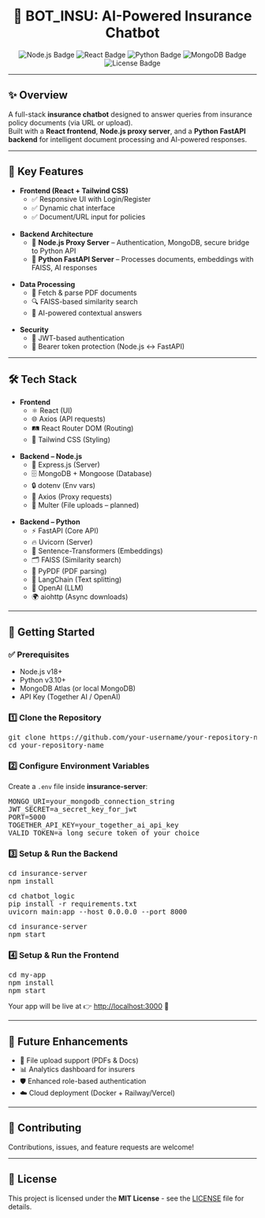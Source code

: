<h1 align="center">🤖 BOT_INSU: AI-Powered Insurance Chatbot</h1>

<p align="center">
  <img src="https://img.shields.io/badge/Node.js-18+-green?logo=node.js" alt="Node.js Badge">
  <img src="https://img.shields.io/badge/React-18+-blue?logo=react" alt="React Badge">
  <img src="https://img.shields.io/badge/Python-3.10+-yellow?logo=python" alt="Python Badge">
  <img src="https://img.shields.io/badge/MongoDB-Atlas-success?logo=mongodb" alt="MongoDB Badge">
  <img src="https://img.shields.io/badge/License-MIT-red?logo=open-source-initiative" alt="License Badge">
</p>

<hr>

<h2>✨ Overview</h2>
<p>
A full-stack <b>insurance chatbot</b> designed to answer queries from insurance policy documents (via URL or upload).<br>
Built with a <b>React frontend</b>, <b>Node.js proxy server</b>, and a <b>Python FastAPI backend</b> for intelligent document processing and AI-powered responses.
</p>

<hr>

<h2>🌟 Key Features</h2>
<ul>
  <li><b>Frontend (React + Tailwind CSS)</b>
    <ul>
      <li>✅ Responsive UI with Login/Register</li>
      <li>✅ Dynamic chat interface</li>
      <li>✅ Document/URL input for policies</li>
    </ul>
  </li>
  <br>
  <li><b>Backend Architecture</b>
    <ul>
      <li>🔹 <b>Node.js Proxy Server</b> – Authentication, MongoDB, secure bridge to Python API</li>
      <li>🔹 <b>Python FastAPI Server</b> – Processes documents, embeddings with FAISS, AI responses</li>
    </ul>
  </li>
  <br>
  <li><b>Data Processing</b>
    <ul>
      <li>📄 Fetch & parse PDF documents</li>
      <li>🔍 FAISS-based similarity search</li>
      <li>🤖 AI-powered contextual answers</li>
    </ul>
  </li>
  <br>
  <li><b>Security</b>
    <ul>
      <li>🔐 JWT-based authentication</li>
      <li>🔑 Bearer token protection (Node.js ↔ FastAPI)</li>
    </ul>
  </li>
</ul>

<hr>

<h2>🛠️ Tech Stack</h2>
<ul>
  <li><b>Frontend</b>
    <ul>
      <li>⚛️ React (UI)</li>
      <li>🌐 Axios (API requests)</li>
      <li>🛤 React Router DOM (Routing)</li>
      <li>🎨 Tailwind CSS (Styling)</li>
    </ul>
  </li>
  <br>
  <li><b>Backend – Node.js</b>
    <ul>
      <li>🚀 Express.js (Server)</li>
      <li>🗄 MongoDB + Mongoose (Database)</li>
      <li>🔒 dotenv (Env vars)</li>
      <li>📡 Axios (Proxy requests)</li>
      <li>📂 Multer (File uploads – planned)</li>
    </ul>
  </li>
  <br>
  <li><b>Backend – Python</b>
    <ul>
      <li>⚡ FastAPI (Core API)</li>
      <li>🔥 Uvicorn (Server)</li>
      <li>🧠 Sentence-Transformers (Embeddings)</li>
      <li>🗂 FAISS (Similarity search)</li>
      <li>📑 PyPDF (PDF parsing)</li>
      <li>🧩 LangChain (Text splitting)</li>
      <li>🤖 OpenAI (LLM)</li>
      <li>🌍 aiohttp (Async downloads)</li>
    </ul>
  </li>
</ul>

<hr>

<h2>🚀 Getting Started</h2>

<h3>✅ Prerequisites</h3>
<ul>
  <li>Node.js v18+</li>
  <li>Python v3.10+</li>
  <li>MongoDB Atlas (or local MongoDB)</li>
  <li>API Key (Together AI / OpenAI)</li>
</ul>

<h3>1️⃣ Clone the Repository</h3>
<pre>
git clone https://github.com/your-username/your-repository-name.git
cd your-repository-name
</pre>

<h3>2️⃣ Configure Environment Variables</h3>
<p>Create a <code>.env</code> file inside <b>insurance-server</b>:</p>
<pre>
MONGO_URI=your_mongodb_connection_string
JWT_SECRET=a_secret_key_for_jwt
PORT=5000
TOGETHER_API_KEY=your_together_ai_api_key
VALID_TOKEN=a_long_secure_token_of_your_choice
</pre>

<h3>3️⃣ Setup & Run the Backend</h3>
<pre>
cd insurance-server
npm install
</pre>

<pre>
cd chatbot_logic
pip install -r requirements.txt
uvicorn main:app --host 0.0.0.0 --port 8000
</pre>

<pre>
cd insurance-server
npm start
</pre>

<h3>4️⃣ Setup & Run the Frontend</h3>
<pre>
cd my-app
npm install
npm start
</pre>

<p>Your app will be live at 👉 <a href="http://localhost:3000">http://localhost:3000</a> 🎉</p>

<hr>

<h2>📌 Future Enhancements</h2>
<ul>
  <li>🔄 File upload support (PDFs & Docs)</li>
  <li>📊 Analytics dashboard for insurers</li>
  <li>🛡️ Enhanced role-based authentication</li>
  <li>☁️ Cloud deployment (Docker + Railway/Vercel)</li>
</ul>

<hr>


<h2>🤝 Contributing</h2>

<p>Contributions, issues, and feature requests are welcome!</p>

<hr/>

<h2>📜 License</h2>

<p>This project is licensed under the <b>MIT License</b> - see the <a href="LICENSE">LICENSE</a> file for details.</p>

